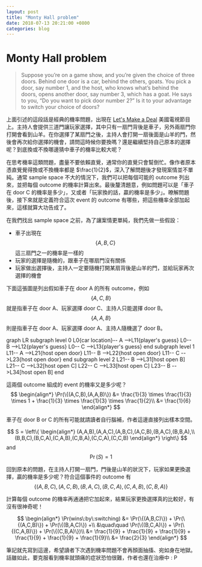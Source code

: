 ```yaml
---
layout: post
title: "Monty Hall problem"
date: 2018-07-13 20:21:00 +0800
categories: blog
---
```


# Monty Hall problem

> Suppose you’re on a game show, and you’re given the choice of three doors. Behind one door is a car, behind the others, goats. You pick a door, say number 1, and the host, who knows what’s behind the doors, opens another door, say number 3, which has a goat. He says to you, “Do you want to pick door number 2?” Is it to your advantage to switch your choice of doors?

上面引述的這段話是經典的機率問題，出現在 [Let's Make a Deal](https://en.wikipedia.org/wiki/Let%27s_Make_a_Deal) 美國電視節目上。主持人會提供三道門讓玩家選擇，其中只有一扇門背後是車子，另外兩扇門你打開會看到山羊。在你選擇了某扇門之後，主持人會打開一扇後面是山羊的門，然後會再次給你選擇的機會，請問這時候你要換嗎？還是繼續堅持自己原本的選擇呢？到底換或不換哪邊猜中車子的機率比較大呢？

在思考機率這類問題，盡量不要依賴直覺，通常你的直覺只會幫倒忙。像作者原本憑直覺覺得換或不換機率都是 $\frac{1}{2}$，深入了解問題後才發現案情並不單純。通常 sample space 不大的情況下，我們可以把每個可能的 outcome 列出來，並把每個 outcome 的機率計算出來。最後釐清題意，例如問題可以是「車子在 door C 的機率是多少」，又或者「玩家換的話，贏的機率是多少」。暸解問題後，接下來就是定義符合這次 event 的 outcome 有哪些，把這些機率全部加起來，這樣就算大功告成了。

在我們找出 sample space 之前，為了讓案情更單純，我們先做一些假設：
- 車子出現在 $$\{A,B,C\}$$ 這三扇門之一的機率是一樣的
- 玩家的選擇是隨機的，跟車子在哪扇門沒有關係
- 玩家做出選擇後，主持人一定要隨機打開某扇背後是山羊的門，並給玩家再次選擇的機會

下面這張圖是列出假如車子在 door A 的所有 outcome，例如 $$\{A,C,B\}$$ 就是指車子在 door A、玩家選擇 door C、主持人只能選擇 door B。
$$\{A,A,B\}$$ 則是指車子在 door A、玩家選擇 door A、主持人隨機選了 door B。

<div class="mermaid">
graph LR
    subgraph level 0
    L0{car location}-- A -->L11{player's guess}
    L0-- B -->L12{player's guess}
    L0-- C -->L13{player's guess}
    end
    subgraph level 1
    L11-- A -->L21{host open door}
    L11-- B -->L22{host open door}
    L11-- C -->L23{host open door}
    end
    subgraph level 2
    L21-- B -->L31[host open B]
    L21-- C -->L32[host open C]
    L22-- C -->L33[host open C]
    L23-- B -->L34[host open B]
    end
</div>

這兩個 outcome 組成的 event 的機率又是多少呢？
$$
\begin{align*}
\Pr(\{(A,C,B),(A,A,B)\}) &= \frac{1}{3} \times \frac{1}{3} \times 1 + \frac{1}{3} \times \frac{1}{3} \times \frac{1}{2}\\
&= \frac{1}{6}
\end{align*}
$$

車子在 door B or C 的所有可能就請讀者自行腦補，作者這邊直接列出樣本空間。

$$
S =
\left\{
\begin{align*}
(A,A,B),(A,A,C),(A,B,C),(A,C,B),(B,A,C),(B,B,A),\\
(B,B,C),(B,C,A),(C,A,B),(C,B,A),(C,C,A),(C,C,B)
\end{align*}
\right\}
$$
and $$\Pr(S) = 1$$

回到原本的問題，在主持人打開一扇門，門後是山羊的狀況下，玩家如果更換選擇，贏的機率是多少呢？符合這個事件的 outcome 有
$$\{(A,B,C),(A,C,B),(B,A,C),(B,C,A),(C,A,B),(C,B,A)\}$$

計算每個 outcome 的機率再通通把它加起來，結果玩家更換選擇真的比較好，有沒有很神奇呢！

$$
\begin{align*}
\Pr(wins\:by\:switching) &= \Pr(\{(A,B,C)\}) + \Pr(\{(A,C,B)\}) + \Pr(\{(B,A,C)\}) +\\
&\quad\quad \Pr(\{(B,C,A)\}) + \Pr(\{(C,A,B)\}) + \Pr(\{(C,B,A)\})\\
&= \frac{1}{9} + \frac{1}{9} + \frac{1}{9} + \frac{1}{9} + \frac{1}{9} + \frac{1}{9}\\
&= \frac{2}{3}
\end{align*}
$$

筆記就先寫到這邊，希望讀者下次遇到機率問題不會再顏面抽搐、宛如身在地獄。話雖如此，要克服看到機率就頭痛的症狀恐怕很難，作者也還在治療中 : P
